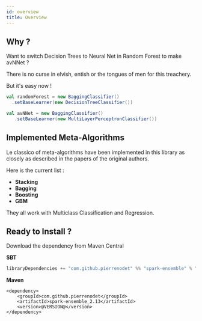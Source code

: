 ```yaml
---
id: overview
title: Overview
---
```


## Why ?

Want to switch Decision Trees to Neural Net in Random Forest to make avNNet ?

There is no curse in elvish, entish or the tongues of men for this treachery.

But it's easy now !

```scala
val randomForest = new BaggingClassifier()
  .setBaseLearner(new DecisionTreeClassifier())
```
  
```scala
val avNNet = new BaggingClassifier()
   .setBaseLearner(new MultiLayerPerceptronClassifier())
```

## Implemented Meta-Algorithms

Le classico of meta-algorithms have been implemented in this library as closely as described in the papers of the original authors.

Here is the current list :

 * **Stacking**
 * **Bagging**
 * **Boosting**
 * **GBM**
 
They all work with Multiclass Classification and Regression.

## Ready to Install ?

Download the dependency from Maven Central

**SBT**

```scala
libraryDependencies += "com.github.pierrenodet" %% "spark-ensemble" % "@VERSION@"
```

**Maven**

```maven-pom
<dependency>
    <groupId>com.github.pierrenodet</groupId>
    <artifactId>spark-ensemble_2.13</artifactId>
    <version>@VERSION@</version>
</dependency>
```